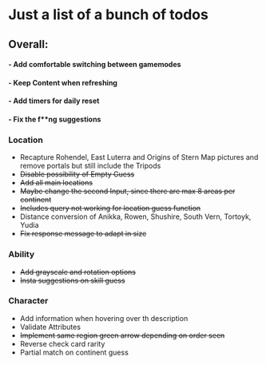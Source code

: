 # Just a list of a bunch of todos

## __Overall:__
#### - Add comfortable switching between gamemodes
#### - Keep Content when refreshing
#### - Add timers for daily reset
#### - Fix the f**ng suggestions

### __Location__
- Recapture Rohendel, East Luterra and Origins of Stern Map pictures and remove portals but still include the Tripods
- ~~Disable possibility of Empty Guess~~
- ~~Add all main locations~~
- ~~Maybe change the second Input, since there are max 8 areas per continent~~
- ~~Includes query not working for location guess function~~
- Distance conversion of Anikka, Rowen, Shushire, South Vern, Tortoyk, Yudia
- ~~Fix response message to adapt in size~~

### __Ability__
- ~~Add grayscale and rotation options~~
- ~~Insta suggestions on skill guess~~

### __Character__
- Add information when hovering over th description
- Validate Attributes
- ~~Implement same region green arrow depending on order seen~~
- Reverse check card rarity
- Partial match on continent guess